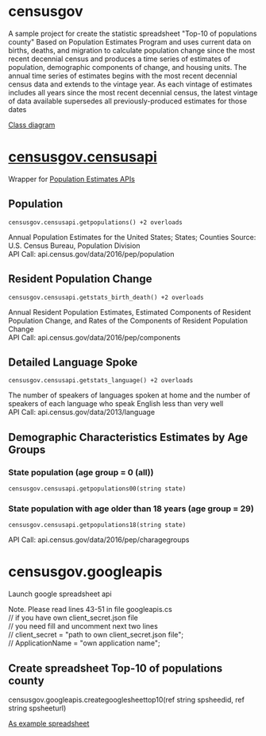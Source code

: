 
# censusgov

A sample project for create the statistic spreadsheet "Top-10 of populations county"
Based on Population Estimates Program and uses current data on births, deaths, and migration to calculate population change since the most recent decennial census and produces a time series of estimates of population, demographic components of change, and housing units. The annual time series of estimates begins with the most recent decennial census data and extends to the vintage year. As each vintage of estimates includes all years since the most recent decennial census, the latest vintage of data available supersedes all previously-produced estimates for those dates

[Class diagram](http://take.ms/CJRyt)

# [censusgov.censusapi](https://github.com/nnxnick/censusgov/blob/master/censusgov/censusgov/censusapi.cs)
Wrapper for [Population Estimates APIs](https://www.census.gov/data/developers/data-sets/popest-popproj/popest.html)

## Population
	censusgov.censusapi.getpopulations() +2 overloads
Annual Population Estimates for the United States; States; Counties
Source: U.S. Census Bureau, Population Division<br/>
API Call: api.census.gov/data/2016/pep/population

## Resident Population Change
	censusgov.censusapi.getstats_birth_death() +2 overloads
Annual Resident Population Estimates, Estimated Components of Resident Population Change, and Rates of the Components of Resident Population Change<br/>
API Call: api.census.gov/data/2016/pep/components

## Detailed Language Spoke
	censusgov.censusapi.getstats_language() +2 overloads
The number of speakers of languages spoken at home and the number of speakers of each language who speak English less than very well<br/>
API Call: api.census.gov/data/2013/language


## Demographic Characteristics Estimates by Age Groups
### State population (age group = 0 (all))
	censusgov.censusapi.getpopulations00(string state) 
### State population with age older than 18 years (age group = 29)
	censusgov.censusapi.getpopulations18(string state) 
API Call: api.census.gov/data/2016/pep/charagegroups

# censusgov.googleapis
Launch google spreadsheet api

Note. Please read lines 43-51 in file googleapis.cs<br/>
	// if you have own client_secret.json file <br/>
	// you need fill and uncomment next two lines<br/>
	// client_secret = "path to own client_secret.json file";<br/>
	// ApplicationName = "own application name";<br/>

## Create spreadsheet Top-10 of populations county
censusgov.googleapis.creategooglesheettop10(ref string spsheedid, ref string spsheeturl) 

[As example spreadsheet](https://docs.google.com/spreadsheets/d/1jMJ8IA00O7iiluyb7SJwAdNi5UnxEY6uH0VTWdnlLT8)

